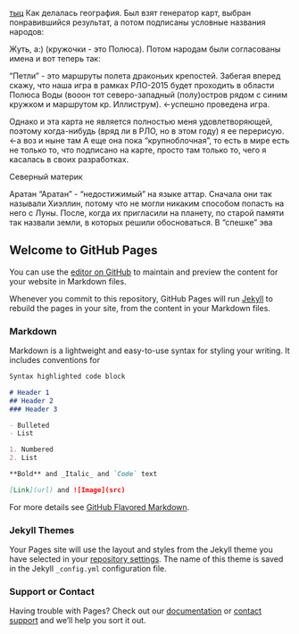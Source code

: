 [тыц](https://vergona.github.io/)
Как делалась география. Был взят генератор карт, выбран понравившийся результат, а потом подписаны условные названия народов:

Жуть, а:) (кружочки - это Полюса). Потом народам были согласованы имена и вот теперь так:

“Петли” - это маршруты полета драконьих крепостей. Забегая вперед скажу, что наша игра в рамках РЛО-2015 будет проходить в области Полюса Воды (вооон тот северо-западный (полу)остров рядом с синим кружком и маршрутом кр. Иллиструм). <-успешно проведена игра.

Однако и эта карта не является полностью меня удовлетворяющей, поэтому когда-нибудь (вряд ли в РЛО, но в этом году) я ее перерисую. <-а воз и ныне там А еще она пока “крупноблочная”, то есть в мире есть не только то, что подписано на карте, просто там только то, чего я касалась в своих разработках.

Северный материк

Аратан “Аратан” - “недостижимый” на языке аттар. Сначала они так называли Хиэллин, потому что не могли никаким способом попасть на него с Луны. После, когда их пригласили на планету, по старой памяти так назвали земли, в которых решили обосноваться. В “спешке” эва

## Welcome to GitHub Pages

You can use the [editor on GitHub](https://github.com/vergona/vergona.github.io/edit/master/Readme.md) to maintain and preview the content for your website in Markdown files.

Whenever you commit to this repository, GitHub Pages will run [Jekyll](https://jekyllrb.com/) to rebuild the pages in your site, from the content in your Markdown files.

### Markdown

Markdown is a lightweight and easy-to-use syntax for styling your writing. It includes conventions for

```markdown
Syntax highlighted code block

# Header 1
## Header 2
### Header 3

- Bulleted
- List

1. Numbered
2. List

**Bold** and _Italic_ and `Code` text

[Link](url) and ![Image](src)
```

For more details see [GitHub Flavored Markdown](https://guides.github.com/features/mastering-markdown/).

### Jekyll Themes

Your Pages site will use the layout and styles from the Jekyll theme you have selected in your [repository settings](https://github.com/vergona/vergona.github.io/settings). The name of this theme is saved in the Jekyll `_config.yml` configuration file.

### Support or Contact

Having trouble with Pages? Check out our [documentation](https://help.github.com/categories/github-pages-basics/) or [contact support](https://github.com/contact) and we’ll help you sort it out.
